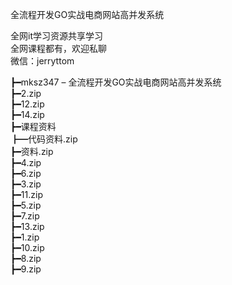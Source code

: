 全流程开发GO实战电商网站高并发系统

全网it学习资源共享学习<br>全网课程都有，欢迎私聊<br>微信：jerryttom<br>

┣━mksz347 – 全流程开发GO实战电商网站高并发系统<br> ┣━2.zip<br> ┣━12.zip<br> ┣━14.zip<br> ┣━课程资料<br> ┣━代码资料.zip<br> ┣━资料.zip<br> ┣━4.zip<br> ┣━6.zip<br> ┣━3.zip<br> ┣━11.zip<br> ┣━5.zip<br> ┣━7.zip<br> ┣━13.zip<br> ┣━1.zip<br> ┣━10.zip<br> ┣━8.zip<br> ┣━9.zip